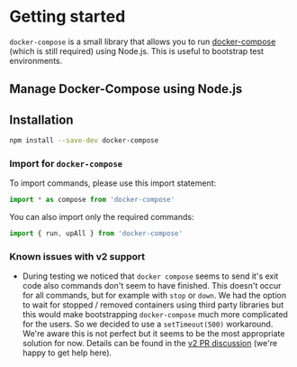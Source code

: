 # Getting started

`docker-compose` is a small library that allows you to run [docker-compose](https://docs.docker.com/compose/) (which is still required) using Node.js. This is useful to bootstrap test environments.

## Manage Docker-Compose using Node.js

## Installation

```bash
npm install --save-dev docker-compose
```

### Import for `docker-compose`

To import commands, please use this import statement:

```ts
import * as compose from 'docker-compose'
```

You can also import only the required commands:

```ts
import { run, upAll } from 'docker-compose'
```

### Known issues with v2 support

* During testing we noticed that `docker compose` seems to send it's exit code also commands don't seem to have finished. This doesn't occur for all commands, but for example with `stop` or `down`. We had the option to wait for stopped / removed containers using third party libraries but this would make bootstrapping `docker-compose` much more complicated for the users. So we decided to use a `setTimeout(500)` workaround. We're aware this is not perfect but it seems to be the most appropriate solution for now. Details can be found in the [v2 PR discussion](https://github.com/PDMLab/docker-compose/pull/228#issuecomment-1422895821) (we're happy to get help here).
